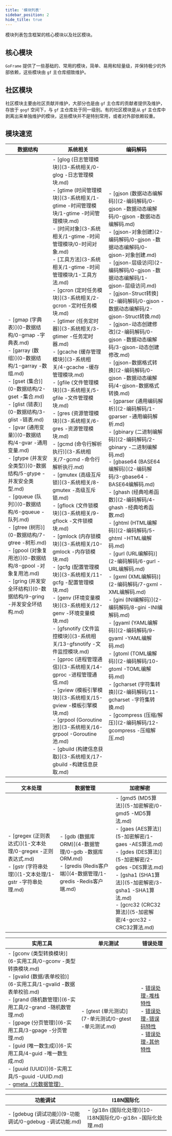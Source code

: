 ```yaml
---
title: '模块列表'
sidebar_position: 2
hide_title: true
---
```


模块列表包含框架的核心模块以及社区模块。

## 核心模块

`GoFrame` 提供了一些基础的、常用的模块，简单、易用和轻量级，并保持极少的外部依赖，这些模块由 `gf` 主仓库细致维护。

## 社区模块

社区模块主要由社区贡献并维护，大部分也是由 `gf` 主仓库的贡献者提供及维护，存放于 `gogf` 空间下，与 `gf` 主仓库处于同一级别。有的社区模块是从 `gf` 主仓库中剥离出来单独维护的模块，这些模块并不是特别常用，或者对外部依赖较重。

## 模块速览

| 数据结构 | 系统相关 | 编码解码 |
| --- | --- | --- |
| - [gmap (字典表)](0-数据结构/0-gmap -字典表.md)<br />- [garray (数组)](0-数据结构/1-garray -数组.md)<br />- [gset (集合)](0-数据结构/2-gset -集合.md)<br />- [glist (链表)](0-数据结构/3-glist -链表.md)<br />- [gvar (通用变量)](0-数据结构/4-gvar -通用变量.md)<br />- [gtype (并发安全类型)](0-数据结构/5-gtype -并发安全类型.md)<br />- [gqueue (队列)](0-数据结构/6-gqueue -队列.md)<br />- [gtree (树形)](0-数据结构/7-gtree -树形.md)<br />- [gpool (对象复用池)](0-数据结构/8-gpool -对象复用池.md)<br />- [gring (并发安全环结构)](0-数据结构/9-gring -并发安全环结构.md) | - [glog (日志管理模块)](3-系统相关/0-glog -日志管理模块.md)<br />- [gtime (时间管理模块)](3-系统相关/1-gtime -时间管理模块/1-gtime -时间管理模块.md) <br />  - [时间对象](3-系统相关/1-gtime -时间管理模块/0-时间对象.md)<br />  - [工具方法](3-系统相关/1-gtime -时间管理模块/1-工具方法.md)<br />- [gcron (定时任务模块)](3-系统相关/2-gcron -定时任务模块.md)<br />- [gtimer (任务定时器)](3-系统相关/3-gtimer -任务定时器.md)<br />- [gcache (缓存管理模块)](3-系统相关/4-gcache -缓存管理模块.md)<br />- [gfile (文件管理模块)](3-系统相关/5-gfile -文件管理模块.md)<br />- [gres (资源管理模块)](3-系统相关/6-gres -资源管理模块.md)<br />- [gcmd (命令行解析执行)](3-系统相关/7-gcmd -命令行解析执行.md)<br />- [gmutex (高级互斥锁)](3-系统相关/8-gmutex -高级互斥锁.md)<br />- [gflock (文件锁模块)](3-系统相关/9-gflock -文件锁模块.md)<br />- [gmlock (内存锁模块)](3-系统相关/10-gmlock -内存锁模块.md)<br />- [gcfg (配置管理模块)](3-系统相关/11-gcfg -配置管理模块.md)<br />- [genv (环境变量模块)](3-系统相关/12-genv -环境变量模块.md)<br />- [gfsnotify (文件监控模块)](3-系统相关/13-gfsnotify -文件监控模块.md)<br />- [gproc (进程管理通信)](3-系统相关/14-gproc -进程管理通信.md)<br />- [gview (模板引擎模块)](3-系统相关/15-gview -模板引擎模块.md)<br />- [grpool (Goroutine池)](3-系统相关/16-grpool -Goroutine池.md)<br />- [gbuild (构建信息获取)](3-系统相关/17-gbuild -构建信息获取.md) | - [gjson (数据动态编解码)](2-编码解码/0-gjson -数据动态编解码/0-gjson -数据动态编解码.md) <br />  - [gjson-对象创建](2-编码解码/0-gjson -数据动态编解码/0-gjson-对象创建.md)<br />  - [gjson-层级访问](2-编码解码/0-gjson -数据动态编解码/1-gjson-层级访问.md)<br />  - [gjson-Struct转换](2-编码解码/0-gjson -数据动态编解码/2-gjson-Struct转换.md)<br />  - [gjson-动态创建修改](2-编码解码/0-gjson -数据动态编解码/3-gjson-动态创建修改.md)<br />  - [gjson-数据格式转换](2-编码解码/0-gjson -数据动态编解码/4-gjson-数据格式转换.md)<br />- [gparser (通用编码解析)](2-编码解码/1-gparser -通用编码解析.md)<br />- [gbinary (二进制编解码)](2-编码解码/2-gbinary -二进制编解码.md)<br />- [gbase64 (BASE64编解码)](2-编码解码/3-gbase64 -BASE64编解码.md)<br />- [ghash (经典哈希函数)](2-编码解码/4-ghash -经典哈希函数.md)<br />- [ghtml (HTML编解码)](2-编码解码/5-ghtml -HTML编解码.md)<br />- [gurl (URL编解码)](2-编码解码/6-gurl -URL编解码.md)<br />- [gxml (XML编解码)](2-编码解码/7-gxml -XML编解码.md)<br />- [gini (INI编解码)](2-编码解码/8-gini -INI编解码.md)<br />- [gyaml (YAML编解码)](2-编码解码/9-gyaml -YAML编解码.md)<br />- [gtoml (TOML编解码)](2-编码解码/10-gtoml -TOML编解码.md)<br />- [gcharset (字符集转换)](2-编码解码/11-gcharset -字符集转换.md)<br />- [gcompress (压缩/解压)](2-编码解码/12-gcompress -压缩解压.md) |

| 文本处理 | 数据管理 | 加密解密 |
| --- | --- | --- |
| - [gregex (正则表达式)](1-文本处理/0-gregex -正则表达式.md)<br />- [gstr (字符串处理)](1-文本处理/1-gstr -字符串处理.md) | - [gdb (数据库ORM)](4-数据管理/0-gdb -数据库ORM.md)<br />- [gredis (Redis客户端)](4-数据管理/1-gredis -Redis客户端.md) | - [gmd5 (MD5算法)](5-加密解密/0-gmd5 -MD5算法.md)<br />- [gaes (AES算法)](5-加密解密/1-gaes -AES算法.md)<br />- [gdes (DES算法)](5-加密解密/2-gdes -DES算法.md)<br />- [gsha1 (SHA1算法)](5-加密解密/3-gsha1 -SHA1算法.md)<br />- [gcrc32 (CRC32算法)](5-加密解密/4-gcrc32 -CRC32算法.md) |

| 实用工具 | 单元测试 | 错误处理 |
| --- | --- | --- |
| - [gconv (类型转换模块)](6-实用工具/0-gconv -类型转换模块.md)<br />- [gvalid (数据/表单校验)](6-实用工具/1-gvalid -数据表单校验.md)<br />- [grand (随机数管理)](6-实用工具/2-grand -随机数管理.md)<br />- [gpage (分页管理)](6-实用工具/3-gpage -分页管理.md)<br />- [guid (唯一数生成)](6-实用工具/4-guid -唯一数生成.md)<br />- [guuid (UUID)](6-实用工具/5-guuid -UUID.md)<br />- [gmeta（元数据管理）](6-实用工具/6-gmeta（元数据管理）.md) | - [gtest (单元测试)](7-单元测试/0-gtest -单元测试.md) | - [错误处理-堆栈特性](../1-核心组件/4-错误处理/0-错误处理-堆栈特性.md)<br />- [错误处理-错误码特性](../1-核心组件/4-错误处理/1-错误处理-错误码特性.md)<br />- [错误处理-其他特性](../1-核心组件/4-错误处理/2-错误处理-其他特性.md) |

| 功能调试 | I18N国际化 |
| --- | --- |
| - [gdebug (调试功能)](9-功能调试/0-gdebug -调试功能.md) | - [gi18n (国际化处理)](10-I18N国际化/0-gi18n -国际化处理.md) |